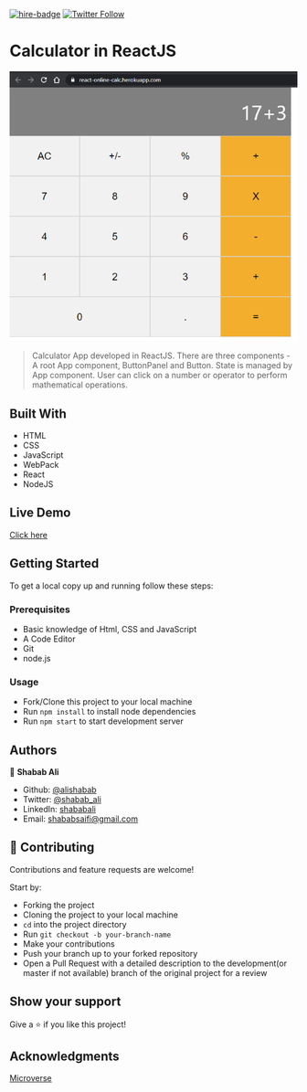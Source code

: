 [![hire-badge](https://img.shields.io/badge/Consult%20/%20Hire%20Shabab-Click%20to%20Contact-brightgreen)](mailto:shababsaifi@gmail.com) [![Twitter Follow](https://img.shields.io/twitter/follow/shabab_ali?label=Follow%20Shabab%20on%20Twitter&style=social)](https://twitter.com/shabab_ali)

# Calculator in ReactJS

![screenshot](./screenshot.PNG)
> Calculator App developed in ReactJS. There are three components - A root App component, ButtonPanel and Button. State is managed by App component. User can click on a number or operator to perform mathematical operations.

## Built With

- HTML
- CSS
- JavaScript
- WebPack
- React
- NodeJS

## Live Demo

[Click here](https://react-online-calc.herokuapp.com/)

## Getting Started

To get a local copy up and running follow these steps:

### Prerequisites

- Basic knowledge of Html, CSS and JavaScript
- A Code Editor
- Git
- node.js

### Usage

- Fork/Clone this project to your local machine
- Run `npm install` to install node dependencies
- Run `npm start` to start development server


## Authors


👤 **Shabab Ali**

- Github: [@alishabab](https://github.com/alishabab)
- Twitter: [@shabab_ali](https://twitter.com/shabab_ali)
- LinkedIn: [shababali](https://www.linkedin.com/in/shababali/)
- Email: [shababsaifi@gmail.com](mailto:shababsaifi@gmail.com)

## 🤝 Contributing

Contributions and feature requests are welcome!

Start by:

- Forking the project
- Cloning the project to your local machine
- `cd` into the project directory
- Run `git checkout -b your-branch-name`
- Make your contributions
- Push your branch up to your forked repository
- Open a Pull Request with a detailed description to the development(or master if not available) branch of the original project for a review

## Show your support

Give a ⭐️ if you like this project!

## Acknowledgments

[Microverse](https://microverse.org)
